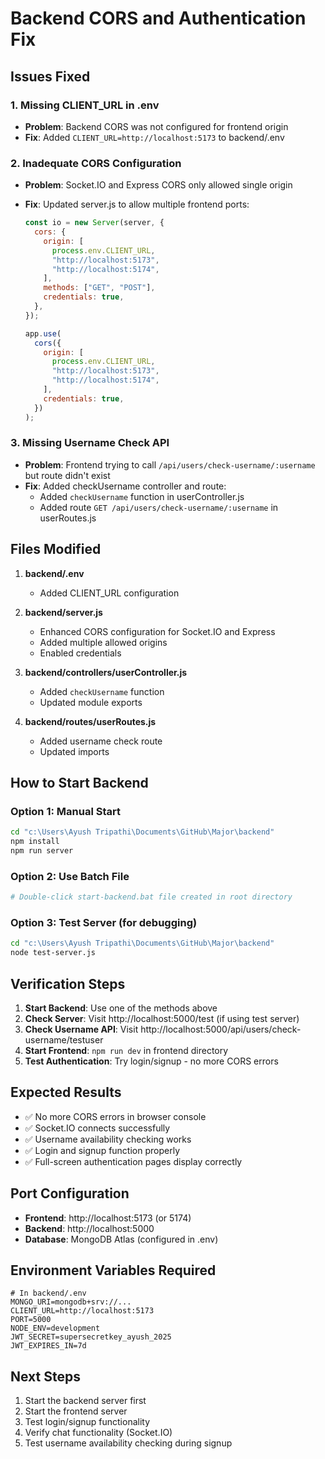 # Backend CORS and Authentication Fix

## Issues Fixed

### 1. Missing CLIENT_URL in .env

- **Problem**: Backend CORS was not configured for frontend origin
- **Fix**: Added `CLIENT_URL=http://localhost:5173` to backend/.env

### 2. Inadequate CORS Configuration

- **Problem**: Socket.IO and Express CORS only allowed single origin
- **Fix**: Updated server.js to allow multiple frontend ports:

  ```javascript
  const io = new Server(server, {
    cors: {
      origin: [
        process.env.CLIENT_URL,
        "http://localhost:5173",
        "http://localhost:5174",
      ],
      methods: ["GET", "POST"],
      credentials: true,
    },
  });

  app.use(
    cors({
      origin: [
        process.env.CLIENT_URL,
        "http://localhost:5173",
        "http://localhost:5174",
      ],
      credentials: true,
    })
  );
  ```

### 3. Missing Username Check API

- **Problem**: Frontend trying to call `/api/users/check-username/:username` but route didn't exist
- **Fix**: Added checkUsername controller and route:
  - Added `checkUsername` function in userController.js
  - Added route `GET /api/users/check-username/:username` in userRoutes.js

## Files Modified

1. **backend/.env**

   - Added CLIENT_URL configuration

2. **backend/server.js**

   - Enhanced CORS configuration for Socket.IO and Express
   - Added multiple allowed origins
   - Enabled credentials

3. **backend/controllers/userController.js**

   - Added `checkUsername` function
   - Updated module exports

4. **backend/routes/userRoutes.js**
   - Added username check route
   - Updated imports

## How to Start Backend

### Option 1: Manual Start

```bash
cd "c:\Users\Ayush Tripathi\Documents\GitHub\Major\backend"
npm install
npm run server
```

### Option 2: Use Batch File

```bash
# Double-click start-backend.bat file created in root directory
```

### Option 3: Test Server (for debugging)

```bash
cd "c:\Users\Ayush Tripathi\Documents\GitHub\Major\backend"
node test-server.js
```

## Verification Steps

1. **Start Backend**: Use one of the methods above
2. **Check Server**: Visit http://localhost:5000/test (if using test server)
3. **Check Username API**: Visit http://localhost:5000/api/users/check-username/testuser
4. **Start Frontend**: `npm run dev` in frontend directory
5. **Test Authentication**: Try login/signup - no more CORS errors

## Expected Results

- ✅ No more CORS errors in browser console
- ✅ Socket.IO connects successfully
- ✅ Username availability checking works
- ✅ Login and signup function properly
- ✅ Full-screen authentication pages display correctly

## Port Configuration

- **Frontend**: http://localhost:5173 (or 5174)
- **Backend**: http://localhost:5000
- **Database**: MongoDB Atlas (configured in .env)

## Environment Variables Required

```env
# In backend/.env
MONGO_URI=mongodb+srv://...
CLIENT_URL=http://localhost:5173
PORT=5000
NODE_ENV=development
JWT_SECRET=supersecretkey_ayush_2025
JWT_EXPIRES_IN=7d
```

## Next Steps

1. Start the backend server first
2. Start the frontend server
3. Test login/signup functionality
4. Verify chat functionality (Socket.IO)
5. Test username availability checking during signup
